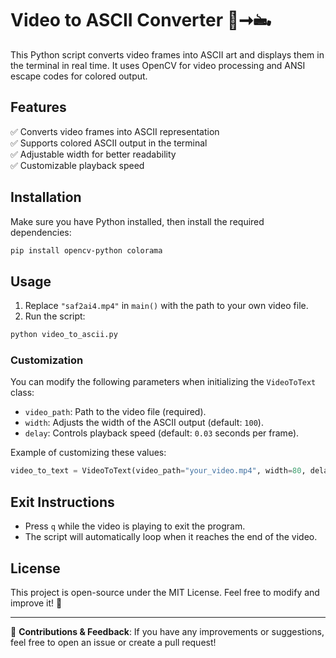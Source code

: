 # Video to ASCII Converter 🎥➞🖦️

This Python script converts video frames into ASCII art and displays them in the terminal in real time. It uses OpenCV for video processing and ANSI escape codes for colored output.

## Features  
✅ Converts video frames into ASCII representation  
✅ Supports colored ASCII output in the terminal  
✅ Adjustable width for better readability  
✅ Customizable playback speed  

## Installation  

Make sure you have Python installed, then install the required dependencies:  

```bash
pip install opencv-python colorama
```

## Usage  

1. Replace `"saf2ai4.mp4"` in `main()` with the path to your own video file.  
2. Run the script:  

```bash
python video_to_ascii.py
```

### Customization  

You can modify the following parameters when initializing the `VideoToText` class:  

- `video_path`: Path to the video file (required).  
- `width`: Adjusts the width of the ASCII output (default: `100`).  
- `delay`: Controls playback speed (default: `0.03` seconds per frame).  

Example of customizing these values:  

```python
video_to_text = VideoToText(video_path="your_video.mp4", width=80, delay=0.05)
```

## Exit Instructions  

- Press `q` while the video is playing to exit the program.  
- The script will automatically loop when it reaches the end of the video.  

## License  

This project is open-source under the MIT License. Feel free to modify and improve it! 🚀  

---

🔹 **Contributions & Feedback**: If you have any improvements or suggestions, feel free to open an issue or create a pull request!  

